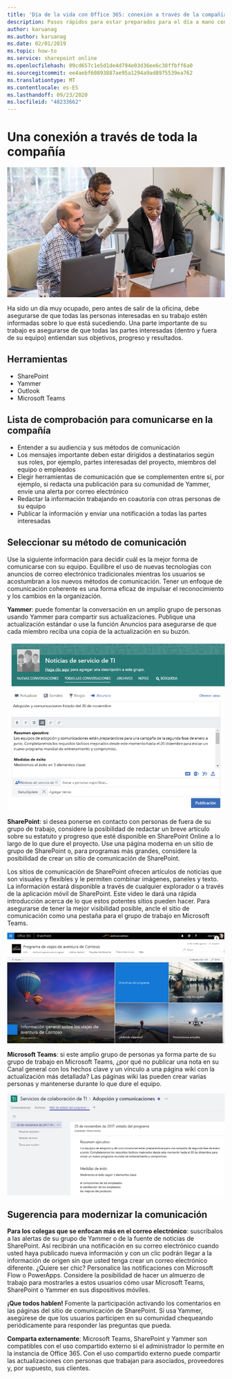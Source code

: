 ```yaml
---
title: 'Día de la vida con Office 365: conexión a través de la compañía'
description: Pasos rápidos para estar preparados para el día a mano con Office 365
author: karuanag
ms.author: karuanag
ms.date: 02/01/2019
ms.topic: how-to
ms.service: sharepoint online
ms.openlocfilehash: 09cd657c1e5d1de4d794e03d36ee6c38ffbff6a0
ms.sourcegitcommit: ee4aebf60893887ae95a1294a9ad8975539ea762
ms.translationtype: MT
ms.contentlocale: es-ES
ms.lasthandoff: 09/23/2020
ms.locfileid: "48233662"
---
```

# <a name="connecting-across-the-company"></a>Una conexión a través de toda la compañía

![Conectar objeto visual](media/ditl_crosscompany.png)

Ha sido un día muy ocupado, pero antes de salir de la oficina, debe asegurarse de que todas las personas interesadas en su trabajo estén informadas sobre lo que está sucediendo. Una parte importante de su trabajo es asegurarse de que todas las partes interesadas (dentro y fuera de su equipo) entiendan sus objetivos, progreso y resultados.  

## <a name="tools"></a>Herramientas
- SharePoint
- Yammer
- Outlook
- Microsoft Teams 

## <a name="checklist-for-communicating-across-the-company"></a>Lista de comprobación para comunicarse en la compañía
- Entender a su audiencia y sus métodos de comunicación
- Los mensajes importante deben estar dirigidos a destinatarios según sus roles, por ejemplo, partes interesadas del proyecto, miembros del equipo o empleados
- Elegir herramientas de comunicación que se complementen entre sí, por ejemplo, si redacta una publicación para su comunidad de Yammer, envíe una alerta por correo electrónico  
- Redactar la información trabajando en coautoría con otras personas de su equipo
- Publicar la información y enviar una notificación a todas las partes interesadas 
 
## <a name="select-your-communication-method"></a>Seleccionar su método de comunicación
Use la siguiente información para decidir cuál es la mejor forma de comunicarse con su equipo. Equilibre el uso de nuevas tecnologías con anuncios de correo electrónico tradicionales mientras los usuarios se acostumbran a los nuevos métodos de comunicación. Tener un enfoque de comunicación coherente es una forma eficaz de impulsar el reconocimiento y los cambios en la organización. 

**Yammer**: puede fomentar la conversación en un amplio grupo de personas usando Yammer para compartir sus actualizaciones. Publique una actualización estándar o use la función Anuncios para asegurarse de que cada miembro reciba una copia de la actualización en su buzón. 

![Publicaciones en las redes sociales](media/ditl_IT-Service-News.png)

**SharePoint**: si desea ponerse en contacto con personas de fuera de su grupo de trabajo, considere la posibilidad de redactar un breve artículo sobre su estatuto y progreso que esté disponible en SharePoint Online a lo largo de lo que dure el proyecto. Use una página moderna en un sitio de grupo de SharePoint o, para programas más grandes, considere la posibilidad de crear un sitio de comunicación de SharePoint. 

Los sitios de comunicación de SharePoint ofrecen artículos de noticias que son visuales y flexibles y le permiten combinar imágenes, paneles y texto. La información estará disponible a través de cualquier explorador o a través de la aplicación móvil de SharePoint. Este video le dará una rápida introducción acerca de lo que estos potentes sitios pueden hacer. Para asegurarse de tener la mejor visibilidad posible, ancle el sitio de comunicación como una pestaña para el grupo de trabajo en Microsoft Teams.

![Ejemplo de un sitio de comunicación en SharePoint Online](media/ditl_Comm-Site.png)

**Microsoft Teams**: si este amplio grupo de personas ya forma parte de su grupo de trabajo en Microsoft Teams, ¿por qué no publicar una nota en su Canal general con los hechos clave y un vínculo a una página wiki con la actualización más detallada?  Las páginas wiki las pueden crear varias personas y mantenerse durante lo que dure el equipo. 

![captura de pantalla de una página wiki en Microsoft Teams](media/ditl_Teams-Wiki.png)

## <a name="tip-to-modernize-your-communication"></a>Sugerencia para modernizar la comunicación

**Para los colegas que se enfocan más en el correo electrónico**: suscríbalos a las alertas de su grupo de Yammer o de la fuente de noticias de SharePoint.  Así recibirán una notificación en su correo electrónico cuando usted haya publicado nueva información y con un clic podrán llegar a la información de origen sin que usted tenga crear un correo electrónico diferente.  ¿Quiere ser chic?  Personalice las notificaciones con Microsoft Flow o PowerApps. Considere la posibilidad de hacer un almuerzo de trabajo para mostrarles a estos usuarios cómo usar Microsoft Teams, SharePoint o Yammer en sus dispositivos móviles. 

**¡Que todos hablen!** Fomente la participación activando los comentarios en las páginas del sitio de comunicación de SharePoint.  Si usa Yammer, asegúrese de que los usuarios participen en su comunidad chequeando periódicamente para responder las preguntas que pueda. 

**Comparta externamente**: Microsoft Teams, SharePoint y Yammer son compatibles con el uso compartido externo si el administrador lo permite en la instancia de Office 365.  Con el uso compartido externo puede compartir las actualizaciones con personas que trabajan para asociados, proveedores y, por supuesto, sus clientes.